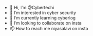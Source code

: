 - 👋 Hi, I’m @Cybertechi
- 👀 I’m interested in cyber security 
- 🌱 I’m currently learning cyberlog
- 💞️ I’m looking to collaborate on insta
- 📫 How to reach me niyasalavi on insta

<!---
Cybertechi/Cybertechi is a ✨ special ✨ repository because its `README.md` (this file) appears on your GitHub profile.
You can click the Preview link to take a look at your changes.
--->
